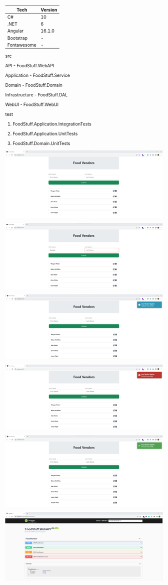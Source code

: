 | Tech          | Version       |
| ------------- | ------------- |
| C#            |         10    |
| .NET          |           6   |
| Angular       |      16.1.0   |
| Bootstrap     |      -        |
| Fontawesome   |      -        |

src


API - FoodStuff.WebAPI

Application - FoodStuff.Service

Domain - FoodStuff.Domain 

Infrastructure - FoodStuff.DAL

WebUI - FoodStuff.WebUI


test 

1. FoodStuff.Application.IntegrationTests

2. FoodStuff.Application.UnitTests

3. FoodStuff.Domain.UnitTests

![Alt text](WebUI/screenshots/default_ui.png)

![Alt text](WebUI/screenshots/frontend_validation.png)

![Alt text](WebUI/screenshots/food_vendor_updated.png)

![Alt text](WebUI/screenshots/food_vendor_deleted.png)

![Alt text](WebUI/screenshots/food_vendor_added.png)

![Alt text](WebUI/screenshots/swagger_api.png)
